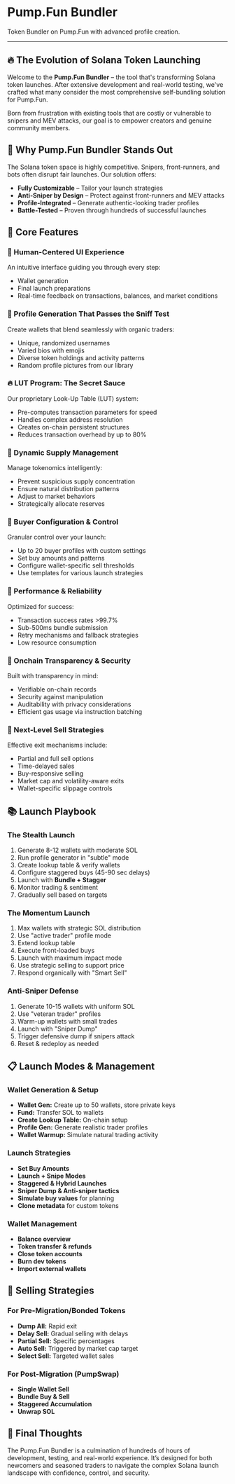 # Pump.Fun Bundler

Token Bundler on Pump.Fun with advanced profile creation.

---

## 🔥 The Evolution of Solana Token Launching

Welcome to the **Pump.Fun Bundler** – the tool that's transforming Solana token launches. After extensive development and real-world testing, we've crafted what many consider the most comprehensive self-bundling solution for Pump.Fun.

Born from frustration with existing tools that are costly or vulnerable to snipers and MEV attacks, our goal is to empower creators and genuine community members.

## 💎 Why Pump.Fun Bundler Stands Out

The Solana token space is highly competitive. Snipers, front-runners, and bots often disrupt fair launches. Our solution offers:

- **Fully Customizable** – Tailor your launch strategies
- **Anti-Sniper by Design** – Protect against front-runners and MEV attacks
- **Profile-Integrated** – Generate authentic-looking trader profiles
- **Battle-Tested** – Proven through hundreds of successful launches

## 🚀 Core Features

### 💊 Human-Centered UI Experience

An intuitive interface guiding you through every step:

- Wallet generation
- Final launch preparations
- Real-time feedback on transactions, balances, and market conditions

### 🧑 Profile Generation That Passes the Sniff Test

Create wallets that blend seamlessly with organic traders:

- Unique, randomized usernames
- Varied bios with emojis
- Diverse token holdings and activity patterns
- Random profile pictures from our library

### 🔥 LUT Program: The Secret Sauce

Our proprietary Look-Up Table (LUT) system:

- Pre-computes transaction parameters for speed
- Handles complex address resolution
- Creates on-chain persistent structures
- Reduces transaction overhead by up to 80%

### 🚨 Dynamic Supply Management

Manage tokenomics intelligently:

- Prevent suspicious supply concentration
- Ensure natural distribution patterns
- Adjust to market behaviors
- Strategically allocate reserves

### 🔔 Buyer Configuration & Control

Granular control over your launch:

- Up to 20 buyer profiles with custom settings
- Set buy amounts and patterns
- Configure wallet-specific sell thresholds
- Use templates for various launch strategies

### 🤖 Performance & Reliability

Optimized for success:

- Transaction success rates >99.7%
- Sub-500ms bundle submission
- Retry mechanisms and fallback strategies
- Low resource consumption

### 📂 Onchain Transparency & Security

Built with transparency in mind:

- Verifiable on-chain records
- Security against manipulation
- Auditability with privacy considerations
- Efficient gas usage via instruction batching

### 💸 Next-Level Sell Strategies

Effective exit mechanisms include:

- Partial and full sell options
- Time-delayed sales
- Buy-responsive selling
- Market cap and volatility-aware exits
- Wallet-specific slippage controls

## 📚 Launch Playbook

### The Stealth Launch

1. Generate 8-12 wallets with moderate SOL
2. Run profile generator in "subtle" mode
3. Create lookup table & verify wallets
4. Configure staggered buys (45-90 sec delays)
5. Launch with **Bundle + Stagger**
6. Monitor trading & sentiment
7. Gradually sell based on targets

### The Momentum Launch

1. Max wallets with strategic SOL distribution
2. Use "active trader" profile mode
3. Extend lookup table
4. Execute front-loaded buys
5. Launch with maximum impact mode
6. Use strategic selling to support price
7. Respond organically with "Smart Sell"

### Anti-Sniper Defense

1. Generate 10-15 wallets with uniform SOL
2. Use "veteran trader" profiles
3. Warm-up wallets with small trades
4. Launch with "Sniper Dump"
5. Trigger defensive dump if snipers attack
6. Reset & redeploy as needed

## 📋 Launch Modes & Management

### Wallet Generation & Setup

- **Wallet Gen:** Create up to 50 wallets, store private keys
- **Fund:** Transfer SOL to wallets
- **Create Lookup Table:** On-chain setup
- **Profile Gen:** Generate realistic trader profiles
- **Wallet Warmup:** Simulate natural trading activity

### Launch Strategies

- **Set Buy Amounts**
- **Launch + Snipe Modes**
- **Staggered & Hybrid Launches**
- **Sniper Dump & Anti-sniper tactics**
- **Simulate buy values** for planning
- **Clone metadata** for custom tokens

### Wallet Management

- **Balance overview**
- **Token transfer & refunds**
- **Close token accounts**
- **Burn dev tokens**
- **Import external wallets**

## 💸 Selling Strategies

### For Pre-Migration/Bonded Tokens

- **Dump All:** Rapid exit
- **Delay Sell:** Gradual selling with delays
- **Partial Sell:** Specific percentages
- **Auto Sell:** Triggered by market cap target
- **Select Sell:** Targeted wallet sales

### For Post-Migration (PumpSwap)

- **Single Wallet Sell**
- **Bundle Buy & Sell**
- **Staggered Accumulation**
- **Unwrap SOL**

## 🚀 Final Thoughts

The Pump.Fun Bundler is a culmination of hundreds of hours of development, testing, and real-world experience. It’s designed for both newcomers and seasoned traders to navigate the complex Solana launch landscape with confidence, control, and security.
